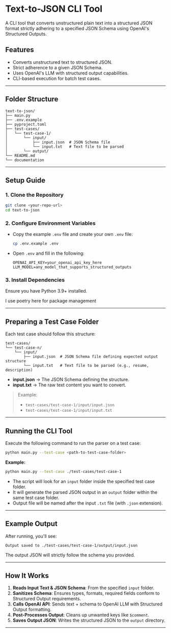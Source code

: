 # Text-to-JSON CLI Tool

A CLI tool that converts unstructured plain text into a structured JSON format strictly adhering to a specified JSON Schema using OpenAI's Structured Outputs.

## Features
- Converts unstructured text to structured JSON.
- Strict adherence to a given JSON Schema.
- Uses OpenAI's LLM with structured output capabilities.
- CLI-based execution for batch test cases.

---

## Folder Structure
```
text-to-json/
├── main.py
├── .env.example
├── pyproject.toml
├── test-cases/
│   └── test-case-1/
│       └── input/
│           ├── input.json  # JSON Schema file
│           └── input.txt   # Text file to be parsed
│       └── output/
└── README.md
└── documentation
```

---

## Setup Guide

### 1. Clone the Repository
```bash
git clone <your-repo-url>
cd text-to-json
```

### 2. Configure Environment Variables
- Copy the example `.env` file and create your own `.env` file:
    ```bash
    cp .env.example .env
    ```
- Open `.env` and fill in the following:
    ```
    OPENAI_API_KEY=your_openai_api_key_here
    LLM_MODEL=any_model_that_supports_structured_outputs
    ```

### 3. Install Dependencies
Ensure you have Python 3.9+ installed.

I use poetry here for package management

---

## Preparing a Test Case Folder

Each test case should follow this structure:

```
test-cases/
└── test-case-n/
    └── input/
        ├── input.json  # JSON Schema file defining expected output structure
        └── input.txt   # Text file to be parsed (e.g., resume, description)
```

- **input.json** → The JSON Schema defining the structure.
- **input.txt** → The raw text content you want to convert.

> Example:
> - `test-cases/test-case-1/input/input.json`
> - `test-cases/test-case-1/input/input.txt`

---

## Running the CLI Tool

Execute the following command to run the parser on a test case:

```bash
python main.py --test-case <path-to-test-case-folder>
```

**Example:**
```bash
python main.py --test-case ./test-cases/test-case-1
```

- The script will look for an `input` folder inside the specified test case folder.
- It will generate the parsed JSON output in an `output` folder within the same test case folder.
- Output file will be named after the input `.txt` file (with `.json` extension).

---

## Example Output

After running, you'll see:
```
Output saved to ./test-cases/test-case-1/output/input.json
```

The output JSON will strictly follow the schema you provided.

---

## How It Works
1. **Reads Input Text & JSON Schema**: From the specified `input` folder.
2. **Sanitizes Schema**: Ensures types, formats, required fields conform to Structured Output requirements.
3. **Calls OpenAI API**: Sends text + schema to OpenAI LLM with Structured Output formatting.
4. **Post-Processes Output**: Cleans up unwanted keys like `$comment`.
5. **Saves Output JSON**: Writes the structured JSON to the `output` directory.

---